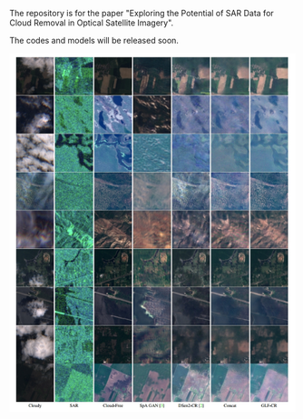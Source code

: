 The repository is for the paper "Exploring the Potential of SAR Data for Cloud Removal in Optical Satellite Imagery".

The codes and models will be released soon.

![results](./figs/results.jpg)

